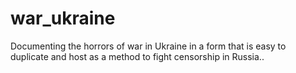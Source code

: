 # war_ukraine
Documenting the horrors of war in Ukraine in a form that is easy to duplicate and host as a method to fight censorship in Russia..
